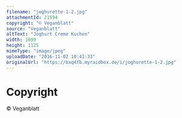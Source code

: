```yaml
---
filename: "joghurette-1-2.jpg"
attachmentId: 21594
copyright: "© Veganblatt"
source: "Veganblatt"
altText: "Joghurt Creme Kuchen"
width: 1699
height: 1125
mimeType: "image/jpeg"
uploadDate: "2016-11-02 10:41:33"
originalUrl: "https://bxq4fb.myraidbox.de/i/joghurette-1-2.jpg"
---
```


# Copyright

© Veganblatt
